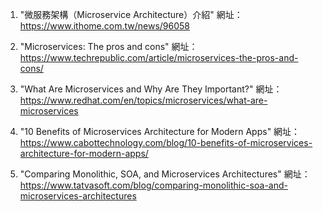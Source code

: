 

1. "微服務架構（Microservice Architecture）介紹"
   網址：https://www.ithome.com.tw/news/96058

2. "Microservices: The pros and cons"
   網址：https://www.techrepublic.com/article/microservices-the-pros-and-cons/

3. "What Are Microservices and Why Are They Important?"
   網址：https://www.redhat.com/en/topics/microservices/what-are-microservices

4. "10 Benefits of Microservices Architecture for Modern Apps"
   網址：https://www.cabottechnology.com/blog/10-benefits-of-microservices-architecture-for-modern-apps/

5. "Comparing Monolithic, SOA, and Microservices Architectures"
   網址：https://www.tatvasoft.com/blog/comparing-monolithic-soa-and-microservices-architectures